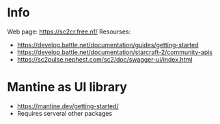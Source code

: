 # Info
Web page: https://sc2cr.free.nf/
Resourses:
- https://develop.battle.net/documentation/guides/getting-started
- https://develop.battle.net/documentation/starcraft-2/community-apis
- https://sc2pulse.nephest.com/sc2/doc/swagger-ui/index.html

# Mantine as UI library
- https://mantine.dev/getting-started/
- Requires serveral other packages